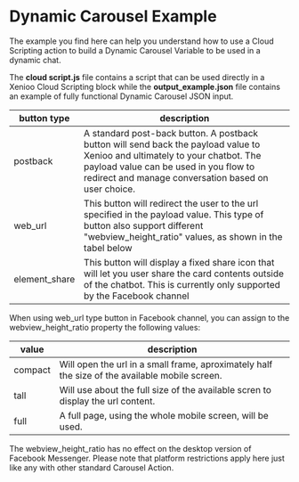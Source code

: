 # Dynamic Carousel Example
The example you find here can help you understand how to use a Cloud Scripting action to build a Dynamic Carousel Variable to be used in a dynamic chat.

The **cloud script.js** file contains a script that can be used directly in a Xenioo Cloud Scripting block while the **output_example.json** file contains an example of fully functional Dynamic Carousel JSON input.

|button type|description|
|-|-|
|postback|A standard post-back button. A postback button will send back the payload value to Xenioo and ultimately to your chatbot. The payload value can be used in you flow to redirect and manage conversation based on user choice.|
|web_url|This button will redirect the user to the url specified in the payload value. This type of button also support different "webview_height_ratio" values, as shown in the tabel below|
|element_share|This button will display a fixed share icon that will let you user share the card contents outside of the chatbot. This is currently only supported by the Facebook channel|

When using web_url type button in Facebook channel, you can assign to the webview_height_ratio property the following values:

|value|description
|-|-|
|compact|Will open the url in a small frame, aproximately half the size of the available mobile screen.|
|tall|Will use about the full size of the available scren to display the url content.|
|full|A full page, using the whole mobile screen, will be used.|

The webview_height_ratio has no effect on the desktop version of Facebook Messenger.
Please note that platform restrictions apply here just like any with other standard Carousel Action.
